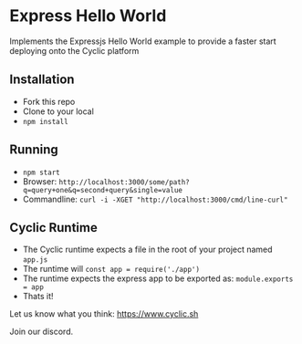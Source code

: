 # Express Hello World

Implements the Expressjs Hello World example to provide a faster start deploying onto the Cyclic platform

## Installation

- Fork this repo
- Clone to your local
- `npm install`

## Running

- `npm start`
- Browser: `http://localhost:3000/some/path?q=query+one&q=second+query&single=value`
- Commandline: `curl -i -XGET "http://localhost:3000/cmd/line-curl"`

## Cyclic Runtime

- The Cyclic runtime expects a file in the root of your project named `app.js`
- The runtime will `const app = require('./app')`
- The runtime expects the express app to be exported as: `module.exports = app`
- Thats it!

Let us know what you think: https://www.cyclic.sh

Join our discord.

